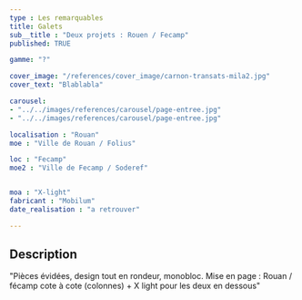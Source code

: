 ```yaml
---
type : Les remarquables
title: Galets
sub__title : "Deux projets : Rouen / Fecamp"
published: TRUE

gamme: "?" 

cover_image: "/references/cover_image/carnon-transats-mila2.jpg"
cover_text: "Blablabla"

carousel: 
- "../../images/references/carousel/page-entree.jpg"
- "../../images/references/carousel/page-entree.jpg"

localisation : "Rouan"
moe : "Ville de Rouan / Folius"

loc : "Fecamp"
moe2 : "Ville de Fecamp / Soderef"


moa : "X-light"
fabricant : "Mobilum"
date_realisation : "a retrouver"

---
```


## Description
 "Pièces évidées, design tout en rondeur, monobloc. Mise en page : Rouan / fécamp cote à cote (colonnes) + X light pour les deux en dessous"